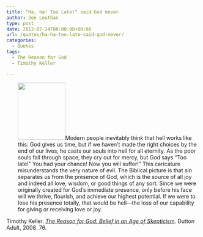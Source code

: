 ```yaml
---
title: “Ha, ha! Too Late!” said God never
author: Joe Louthan
type: post
date: 2012-07-24T00:00:00+00:00
url: /quotes/ha-ha-too-late-said-god-never/
categories:
  - Quotes
tags:
  - The Reason for God
  - Timothy Keller

---
```

<p style="padding-left: 30px;">
  <a href="https://i0.wp.com/theologic.us/wp-content/uploads/2012/08/th_JokerHeHaHa.png"><img class="alignright size-thumbnail wp-image-415" title="th_JokerHeHaHa" src="https://i0.wp.com/theologic.us/wp-content/uploads/2012/08/th_JokerHeHaHa.png?resize=124%2C150" alt="" width="124" height="150" data-recalc-dims="1" /></a>Modern people inevitably think that hell works like this: God gives us time, but if we haven&#8217;t made the right choices by the end of our lives, he casts our souls into hell for all eternity. As the poor souls fall through space, they cry out for mercy, but God says &#8220;Too late!&#8221; You had your chance! Now you will suffer!&#8221; This caricature misunderstands the very nature of evil. The Biblical picture is that sin separates us from the presence of God, which is the source of all joy and indeed all love, wisdom, or good things of any sort. Since we were originally created for God&#8217;s immediate presence, only before his face will we thrive, flourish, and achieve our highest potential. If we were to lose his presence totally, that would be hell—the loss of our capability for giving or receiving love or joy.
</p>

Timothy Keller. <a href="https://www.amazon.com/dp/1594483493/ref=as_li_ss_til?tag=iamlipr-20&camp=0&creative=0&linkCode=as4&creativeASIN=1594483493&adid=1394S4SHGFA50VMTAQEK&" target="_blank"><em>The Reason for God: Belief in an Age of Skepticism</em></a>. Dutton Adult, 2008. 76.